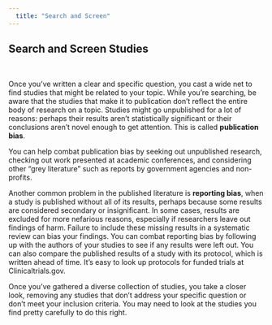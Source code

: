```yaml
---
  title: "Search and Screen"
---
```


##  Search and Screen Studies

<br>

Once you’ve written a clear and specific question, you cast a wide net to find studies that might be related to your topic.  While you’re searching, be aware that the studies that make it to publication don’t reflect the entire body of research on a topic. Studies might go unpublished for a lot of reasons: perhaps their results aren’t statistically significant or their conclusions aren’t novel enough to get attention. This is called **publication bias**.

You can help combat publication bias by seeking out unpublished research, checking out work presented at academic conferences, and considering other “grey literature” such as reports by government agencies and non-profits.

Another common problem in the published literature is **reporting bias**, when a study is published without all of its results, perhaps because some results are considered secondary or insignificant. In some cases, results are excluded for more nefarious reasons, especially if researchers leave out findings of harm.  Failure to include these missing results in a systematic review can bias your findings. You can combat reporting bias by following up with the authors of your studies to see if any results were left out. You can also compare the published results of a study with its protocol, which is written ahead of time. It’s easy to look up protocols for funded trials at Clinicaltrials.gov.

Once you’ve gathered a diverse collection of studies, you take a closer look, removing any studies that don’t address your specific question or don’t meet your inclusion criteria. You may need to look at the studies you find pretty carefully to do this right.
